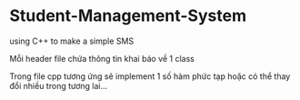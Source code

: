 # Student-Management-System
using C++ to make a simple SMS

Mỗi header file chứa thông tin khai báo về 1 class

Trong file cpp tương ứng sẽ implement 1 số hàm phức tạp hoặc có thể thay đổi nhiều trong tương lai...

